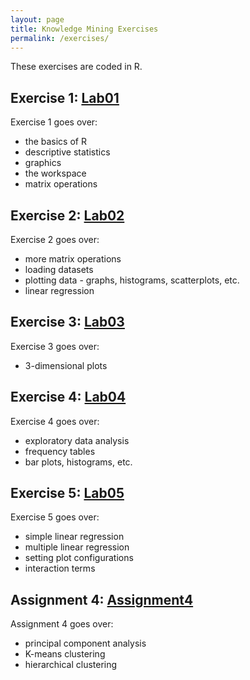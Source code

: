 ```yaml
---
layout: page
title: Knowledge Mining Exercises
permalink: /exercises/
---
```

These exercises are coded in R.

## Exercise 1: [Lab01](Lab01.html)
Exercise 1 goes over:
- the basics of R
- descriptive statistics
- graphics
- the workspace
- matrix operations 

## Exercise 2: [Lab02](Lab02.html)
Exercise 2 goes over:
- more matrix operations
- loading datasets
- plotting data - graphs, histograms, scatterplots, etc.
- linear regression

## Exercise 3: [Lab03](Lab03.html)
Exercise 3 goes over:
- 3-dimensional plots

## Exercise 4: [Lab04](Lab04.html)
Exercise 4 goes over:
- exploratory data analysis
- frequency tables
- bar plots, histograms, etc.

## Exercise 5: [Lab05](Lab05.html)
Exercise 5 goes over:
- simple linear regression
- multiple linear regression
- setting plot configurations
- interaction terms

## Assignment 4: [Assignment4](assignment4.html)
Assignment 4 goes over:
- principal component analysis
- K-means clustering 
- hierarchical clustering
